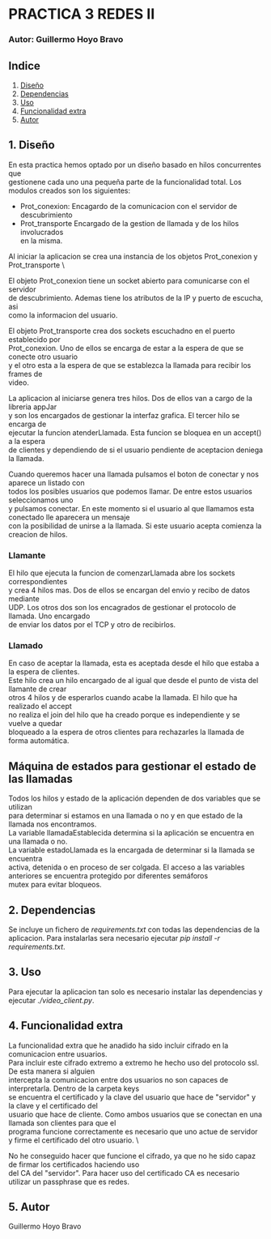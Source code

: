 # PRACTICA 3 REDES II
### Autor: Guillermo Hoyo Bravo

## Indice 
1. [Diseño](#diseno)
2. [Dependencias](#dependencias)
3. [Uso](#uso)
4. [Funcionalidad extra](#extra)
5. [Autor](#autor)


## 1. Diseño <a name="diseno"></a>
En esta practica hemos optado por un diseño basado en hilos concurrentes que \
gestionene cada uno una pequeña parte de la funcionalidad total.
Los modulos creados son los siguientes:
- Prot_conexion: Encagardo de la comunicacion con el servidor de descubrimiento
- Prot_transporte Encargado de la gestion de llamada y de los hilos involucrados \
en la misma.

Al iniciar la aplicacion se crea una instancia de los objetos Prot_conexion y Prot_transporte \

El objeto Prot_conexion tiene un socket abierto para comunicarse con el servidor \
de descubrimiento. Ademas tiene los atributos de la IP y puerto de escucha, asi \
como la informacion del usuario.

El objeto Prot_transporte crea dos sockets escuchadno en el puerto establecido por \
Prot_conexion. Uno de ellos se encarga de estar a la espera de que se conecte otro usuario \
y el otro esta a la espera de que se establezca la llamada para recibir los frames de \
video.

La aplicacion al iniciarse genera tres hilos. Dos de ellos van a cargo de la libreria appJar \
y son los encargados de gestionar la interfaz grafica. El tercer hilo se encarga de \
ejecutar la funcion atenderLlamada. Esta funcion se bloquea en un accept() a la espera \
de clientes y dependiendo de si el usuario pendiente de aceptacion deniega la llamada.

Cuando queremos hacer una llamada pulsamos el boton de conectar y nos aparece un listado con \
todos los posibles usuarios que podemos llamar. De entre estos usuarios seleccionamos uno \
y pulsamos conectar.
En este momento si el usuario al que llamamos esta conectado lle aparecera un mensaje \
con la posibilidad de unirse a la llamada. Si este usuario acepta comienza la creacion de hilos.

### Llamante
El hilo que ejecuta la funcion de comenzarLlamada abre los sockets correspondientes \
y crea 4 hilos mas. Dos de ellos se encargan del envio y recibo de datos mediante \
UDP. Los otros dos son los encagrados de gestionar el protocolo de llamada. Uno encargado \
de enviar los datos por el TCP y otro de recibirlos.

### Llamado
En caso de aceptar la llamada, esta es aceptada desde el hilo que estaba a la espera de clientes. \
Este hilo crea un hilo encargado de al igual que desde el punto de vista del llamante de crear \
otros 4 hilos y de esperarlos cuando acabe la llamada. El hilo que ha realizado el accept \
no realiza el join del hilo que ha creado porque es independiente y se vuelve a quedar \
bloqueado a la espera de otros clientes para rechazarles la llamada de forma automática.

## Máquina de estados para gestionar el estado de las llamadas
Todos los hilos y estado de la aplicación dependen de dos variables que se utilizan \
para determinar si estamos en una llamada o no y en que estado de la llamada nos encontramos. \
La variable llamadaEstablecida determina si la aplicación se encuentra en una llamada o no. \
La variable estadoLlamada es la encargada de determinar si la llamada se encuentra \
activa, detenida o en proceso de ser colgada.
El acceso a las variables anteriores se encuentra protegido por diferentes semáforos \
mutex para evitar bloqueos.

## 2. Dependencias <a name="dependencias"></a>
Se incluye un fichero de *requirements.txt* con todas las dependencias de la \
aplicacion. Para instalarlas sera necesario ejecutar *pip install -r requirements.txt*.

## 3. Uso <a name="uso"></a>
Para ejecutar la aplicacion tan solo es necesario instalar las dependencias y \
ejecutar *./video_client.py*.

## 4. Funcionalidad extra <a name="extra"></a>
La funcionalidad extra que he anadido ha sido incluir cifrado en la comunicacion entre usuarios. \
Para incluir este cifrado extremo a extremo he hecho uso del protocolo ssl. De esta manera si alguien \
intercepta la comunicacion entre dos usuarios no son capaces de interpretarla. Dentro de la carpeta keys \
se encuentra el certificado y la clave del usuario que hace de "servidor" y la clave y el certificado del \
usuario que hace de cliente. Como ambos usuarios que se conectan en una llamada son clientes para que el \
programa funcione correctamente es necesario que uno actue de servidor y firme el certificado del otro usuario. \

No he conseguido hacer que funcione el cifrado, ya que no he sido capaz de firmar los certificados haciendo uso \
del CA del "servidor". Para hacer uso del certificado CA es necesario utilizar un passphrase que es redes.

## 5. Autor <a name="autor"></a>
Guillermo Hoyo Bravo



